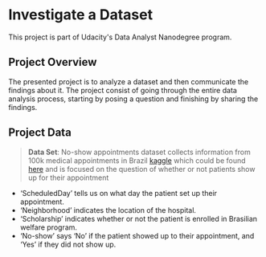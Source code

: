 # Investigate a Dataset
This project is part of Udacity's Data Analyst Nanodegree program.

## Project Overview
The presented project is to analyze a dataset and then communicate the findings about it. The project consist of going through the entire data analysis process, starting by posing a question and finishing by sharing the findings.


## Project Data

> **Data Set**: No-show appointments dataset collects information from 100k medical appointments in Brazil [kaggle](https://www.kaggle.com) which could be found [here](https://www.kaggle.com/joniarroba/noshowappointments/downloads/noshowappointments.zip) and is focused on the question of whether or not patients show up for their appointment
* ‘ScheduledDay’ tells us on what day the patient set up their appointment.
* ‘Neighborhood’ indicates the location of the hospital.
* ‘Scholarship’ indicates whether or not the patient is enrolled in Brasilian welfare program.
* ‘No-show’ says ‘No’ if the patient showed up to their appointment, and ‘Yes’ if they did not show up.